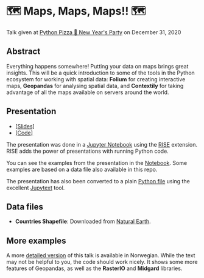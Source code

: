 # 🗺️ Maps, Maps, Maps!! 🗺️

Talk given at [Python Pizza 🍕 New Year's Party](https://hamburg.python.pizza/) on December 31, 2020


## Abstract

Everything happens somewhere! Putting your data on maps brings great insights. This will be a quick introduction to some of the tools in the Python ecosystem for working with spatial data: **Folium** for creating interactive maps, **Geopandas** for analysing spatial data, and **Contextily** for taking advantage of all the maps available on servers around the world.

## Presentation

- [ [Slides] ](maps_maps_maps.ipynb)
- [ [Code] ](maps_maps_maps.py)

The presentation was done in a [Jupyter Notebook](https://jupyter.org/) using the [RISE](https://rise.readthedocs.io/) extension. RISE adds the power of presentations with running Python code.

You can see the examples from the presentation in the [Notebook](maps_maps_maps.ipynb). Some examples are based on a data file also available in this repo.

The presentation has also been converted to a plain [Python file](maps_maps_maps.py) using the excellent [Jupytext](https://jupytext.readthedocs.io/) tool.

## Data files

- **Countries Shapefile**: Downloaded from [Natural Earth](http://www.naturalearthdata.com/downloads/).

## More examples

A more [detailed version](https://github.com/gahjelle/talks/tree/master/20201125_geodesidagene_python) of this talk is available in Norwegian. While the text may not be helpful to you, the code should work nicely. It shows some more features of Geopandas, as well as the **RasterIO** and **Midgard** libraries.
